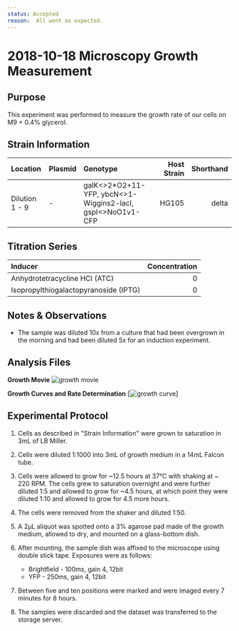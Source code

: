 ```yaml
---
status: Accepted 
reason:  All went as expected. 
---
```


# 2018-10-18 Microscopy Growth Measurement

## Purpose
This experiment was performed to measure the growth rate of our cells on M9 + 0.4% glycerol.

## Strain Information
| Location | Plasmid | Genotype | Host Strain | Shorthand |
| :------- | :------ | :------- | ----------: | --------: |
| Dilution 1 - 9| - | galK<>2*O2+11-YFP, ybcN<>1-Wiggins2-lacI, gspI<>NoO1v1-CFP| HG105 | delta |

## Titration Series

| Inducer | Concentration |
| :------ | ------------: |
| Anhydrotetracycline HCl (ATC) | 0 |
| Isopropylthiogalactopyranoside (IPTG) | 0|

## Notes & Observations
* The sample was diluted 10x from a culture that had been overgrown in the morning and had been diluted 5x for an induction experiment.

## Analysis Files

**Growth Movie**
![growth movie](output/growth_movie.gif)

**Growth Curves and Rate Determination**
[![growth curve](output/growth_rate.png)]

## Experimental Protocol

1. Cells as described in "Strain Information" were grown to saturation in 3mL of LB Miller.

2. Cells were diluted 1:1000 into 3mL of growth medium in a 14mL Falcon tube.

3. Cells were allowed to grow for ~12.5 hours at 37°C with shaking at ~ 220 RPM. The cells grew to saturation overnight and were further diluted 1:5 and allowed to grow for ~4.5 hours, at which point they were diluted 1:10 and allowed to grow for 4.5 more hours.

4. The cells were removed from the shaker and diluted 1:50.

5. A 2µL aliquot was spotted onto a 3% agarose pad made of the growth medium, allowed to dry, and mounted on a glass-bottom dish.

6. After mounting, the sample dish was affixed to the microscope using double stick tape. Exposures were as follows:
    - Brightfield - 100ms, gain 4, 12bit
    - YFP - 250ms, gain 4, 12bit

7. Between five and ten positions were marked and were imaged every 7 minutes for 8 hours.

8. The samples were discarded and the dataset was transferred to the storage server.